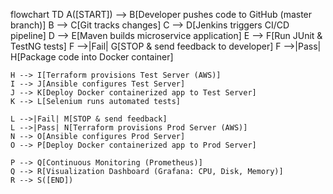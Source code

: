 flowchart TD
    A([START]) --> B[Developer pushes code to GitHub (master branch)]
    B --> C[Git tracks changes]
    C --> D[Jenkins triggers CI/CD pipeline]
    D --> E[Maven builds microservice application]
    E --> F[Run JUnit & TestNG tests]
    F -->|Fail| G[STOP & send feedback to developer]
    F -->|Pass| H[Package code into Docker container]

    H --> I[Terraform provisions Test Server (AWS)]
    I --> J[Ansible configures Test Server]
    J --> K[Deploy Docker containerized app to Test Server]
    K --> L[Selenium runs automated tests]

    L -->|Fail| M[STOP & send feedback]
    L -->|Pass| N[Terraform provisions Prod Server (AWS)]
    N --> O[Ansible configures Prod Server]
    O --> P[Deploy Docker containerized app to Prod Server]

    P --> Q[Continuous Monitoring (Prometheus)]
    Q --> R[Visualization Dashboard (Grafana: CPU, Disk, Memory)]
    R --> S([END])
